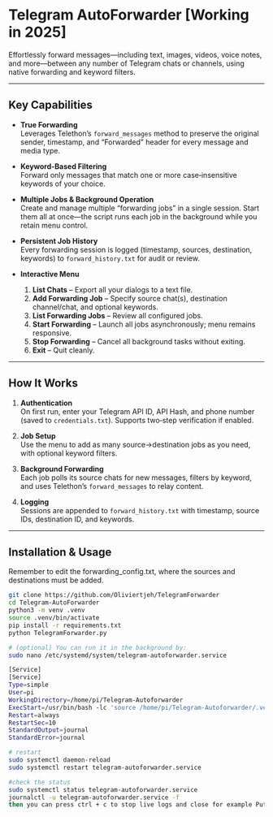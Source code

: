 # Telegram AutoForwarder [Working in 2025]

Effortlessly forward messages—including text, images, videos, voice notes, and more—between any number of Telegram chats or channels, using native forwarding and keyword filters.

---

## Key Capabilities

- **True Forwarding**  
  Leverages Telethon’s `forward_messages` method to preserve the original sender, timestamp, and “Forwarded” header for every message and media type.

- **Keyword-Based Filtering**  
  Forward only messages that match one or more case‑insensitive keywords of your choice.

- **Multiple Jobs & Background Operation**  
  Create and manage multiple “forwarding jobs” in a single session. Start them all at once—the script runs each job in the background while you retain menu control.

- **Persistent Job History**  
  Every forwarding session is logged (timestamp, sources, destination, keywords) to `forward_history.txt` for audit or review.

- **Interactive Menu**  
  1. **List Chats** – Export all your dialogs to a text file.  
  2. **Add Forwarding Job** – Specify source chat(s), destination channel/chat, and optional keywords.  
  3. **List Forwarding Jobs** – Review all configured jobs.  
  4. **Start Forwarding** – Launch all jobs asynchronously; menu remains responsive.  
  5. **Stop Forwarding** – Cancel all background tasks without exiting.  
  6. **Exit** – Quit cleanly.

---

## How It Works

1. **Authentication**  
   On first run, enter your Telegram API ID, API Hash, and phone number (saved to `credentials.txt`). Supports two‑step verification if enabled.

2. **Job Setup**  
   Use the menu to add as many source→destination jobs as you need, with optional keyword filters.

3. **Background Forwarding**  
   Each job polls its source chats for new messages, filters by keyword, and uses Telethon’s `forward_messages` to relay content.

4. **Logging**  
   Sessions are appended to `forward_history.txt` with timestamp, source IDs, destination ID, and keywords.

---

## Installation & Usage
Remember to edit the forwarding_config.txt, where the sources and destinations must be added.
```bash
git clone https://github.com/Oliviertjeh/TelegramForwarder
cd Telegram-AutoForwarder
python3 -m venv .venv
source .venv/bin/activate
pip install -r requirements.txt
python TelegramForwarder.py

# (optional) You can run it in the background by:
sudo nano /etc/systemd/system/telegram-autoforwarder.service

[Service]
[Service]
Type=simple
User=pi
WorkingDirectory=/home/pi/Telegram-Autoforwarder
ExecStart=/usr/bin/bash -lc 'source /home/pi/Telegram-Autoforwarder/.venv/bin/activate && exec python TelegramForwarder_autorun.py'
Restart=always
RestartSec=10
StandardOutput=journal
StandardError=journal

# restart
sudo systemctl daemon-reload
sudo systemctl restart telegram-autoforwarder.service

#check the status
sudo systemctl status telegram-autoforwarder.service
journalctl -u telegram-autoforwarder.service -f
then you can press ctrl + c to stop live logs and close for example Putty

